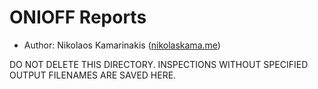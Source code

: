 # ONIOFF Reports

- Author: Nikolaos Kamarinakis ([nikolaskama.me](https://nikolaskama.me/))

DO NOT DELETE THIS DIRECTORY.
INSPECTIONS WITHOUT SPECIFIED OUTPUT FILENAMES ARE SAVED HERE.
